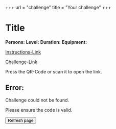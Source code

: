 +++
url = "challenge"
title = "Your challenge"
+++

<link rel="stylesheet" href="../../customStyles.css">
<script type="text/javascript" src="../../jquery.min.js"></script>
<script type="text/javascript" src="../../qrcode.js"></script>
<script type="text/javascript" src="../../challengeSearch.js"></script>

<script type="text/javascript">
    $(document).ready(function () {
    if (window.location.href.includes("/en")) {
        jsonLocation = "../../challenges.json"
        attributes = ["Players", "Duration", "Level"];
        language = "en";
        document.getElementById("languageLink").href = window.location.href.replace("/en", "");
    } else {
        document.getElementById("languageLink").href = window.location.href.replace("pieces/", "pieces/en/");
    }
    document.getElementById("langSwitch").href = document.getElementById("languageLink").href;

    searchForChallenge();
    addEventListener();
    });

</script>

<div id="challenge">
<div class="headlineWrapper">
    <div id="challengeIcon" class="level1"></div>
    <div>
        <!-- <div class="box"> -->
        </div>
        <h1 class="title" id="title">Title</h1>
</div>

<div class="challengeWrapper">
        <div class="challengeAttributes">
        <span id="descriptionWrapper"><span id="description"></span></span>
        <span id="playerCountWrapper"><strong>Persons:</strong> <span id="playerCount"></span></span>
        <span id="levelWrapper"><strong>Level:</strong> <span id="level"></span></span>
        <span id="durationWrapper"><strong>Duration:</strong> <span id="duration"></span></span>
        <span id="equipmentWrapper"><strong>Equipment:</strong> <span id="equipment"></span></span>
        </div>
        <div class="qrCodeParentContainer">
            <a href="" id="instructionsLink" class="qrCodeWrapper">
                <div id="qrCodeInstructions"></div>
                <p>Instructions-Link</p>
            </a>
            <a href="" id="challengeLink" class="qrCodeWrapper">
                <div id="qrcode"></div>
                <p>Challenge-Link</p>
            </a>
            </div>
        </div>
        <div class="informationWrapper">
            <div class="informationIcon"></div>
            <span>Press the QR-Code or scan it to open the link.<span>
        </div>
</div>
</div>

<div id="error" class="deactivated">
    <h2>Error:</h2>
    <p>Challenge could not be found.</p>
    <p>Please ensure the code is valid.</p>
    <input id="reloadButton" type="button" value="Refresh page" class="button">
</div>



